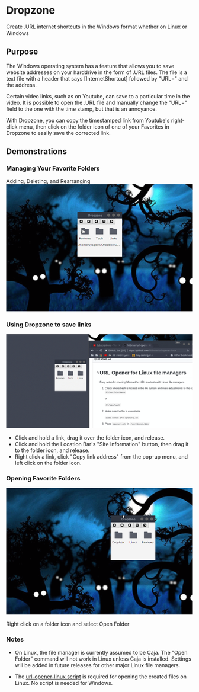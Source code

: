 # Dropzone
Create .URL internet shortcuts in the Windows format whether on Linux or Windows



## Purpose
The Windows operating system has a feature that allows you to save website addresses on your harddrive in the form of .URL files. The file is a text file with a header that says [InternetShortcut] followed by "URL=" and the address. 

Certain video links, such as on Youtube, can save to a particular time in the video. It is possible to open the .URL file and manually change the "URL=" field to the one with the time stamp, but that is an annoyance.

With Dropzone, you can copy the timestamped link from Youtube's right-click menu, then click on the folder icon of one of your Favorites in Dropzone to easily save the corrected link.

## Demonstrations

### Managing Your Favorite Folders
Adding, Deleting, and Rearranging
![Managing favorite folders](/demo/Dropzone%20Favorites%202017-11-01%2023-41.gif?raw=true "Managing Favorites")



### Using Dropzone to save links
![Saving links](/demo/Dropzone%20Saving%202017-11-01%2023-15.gif?raw=true "Saving Links")
* Click and hold a link, drag it over the folder icon, and release.
* Click and hold the Location Bar's "Site Information" button, then drag it to the folder icon, and release.
* Right click a link, click "Copy link address" from the pop-up menu, and left click on the folder icon.



### Opening Favorite Folders
![Opening Favorite Folders](demo/Dropzone%20Open%20Folder%202017-11-02%2000-13.gif?raw=true "Opening Favorite folders")

Right click on a folder icon and select Open Folder

### Notes

* On Linux, the file manager is currently assumed to be Caja. The "Open Folder" command will not work in Linux unless Caja is installed. Settings will be added in future releases for other major Linux file managers.

* The [url-opener-linux script](https://github.com/Nilbmar/url-opener-linux) is required for opening the created files on Linux. No script is needed for Windows.

